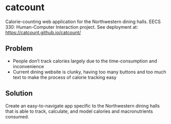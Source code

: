 # catcount
Calorie-counting web application for the Northwestern dining halls. EECS 330: Human-Computer Interaction project. See deployment at: https://catcount.github.io/catcount/
## Problem
- People don’t track calories largely due to the time-consumption and inconvenience
- Current dining website is clunky, having too many buttons and too much text to make the process of calorie tracking easy
## Solution
Create an easy-to-navigate app specific to the Northwestern dining halls that is able to track, calculate, and model calories and macronutrients consumed.
